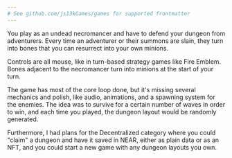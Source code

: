 ```yaml
---
# See github.com/js13kGames/games for supported frontmatter
---
```

You play as an undead necromancer and have to defend your dungeon from adventurers. Every time an adventurer or their summons are slain, they turn into bones that you can resurrect into your own minions.

Controls are all mouse, like in turn-based strategy games like Fire Emblem. Bones adjacent to the necromancer turn into minions at the start of your turn.

The game has most of the core loop done, but it's missing several mechanics and polish, like audio, animations, and a spawning system for the enemies. The idea was to survive for a certain number of waves in order to win, and each time you played, the dungeon layout would be randomly generated.

Furthermore, I had plans for the Decentralized category where you could "claim" a dungeon and have it saved in NEAR, either as plain data or as an NFT, and you could start a new game with any dungeon layouts you own.